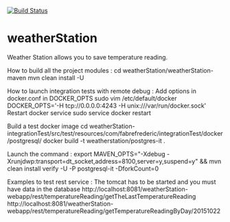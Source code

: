 [![Build Status](https://travis-ci.org/FabreFrederic/weatherStation.svg?branch=develop)](https://travis-ci.org/FabreFrederic/weatherStation)

# weatherStation
Weather Station allows you to save temperature reading.

How to build all the project modules :
cd weatherStation/weatherStation-maven
mvn clean install -U  

How to launch integration tests with remote debug :
Add options in docker.conf in DOCKER_OPTS
sudo vim /etc/default/docker
DOCKER_OPTS='-H tcp://0.0.0.0:4243 -H unix:///var/run/docker.sock'
Restart docker service
sudo service docker restart

Build a test docker image
cd weatherStation-integrationTest/src/test/resources/com/fabrefrederic/integrationTest/docker/postgresql/
docker build -t weatherstation/postgres-it .

Launch the command :
export MAVEN_OPTS="-Xdebug -Xrunjdwp:transport=dt_socket,address=8100,server=y,suspend=y" && mvn clean install verify -U -P postgresql-it -DforkCount=0

Examples to test rest service :
The tomcat has to be started and you must have data in the database 
http://localhost:8081/weatherStation-webapp/rest/temperatureReading/getTheLastTemperatureReading
http://localhost:8081/weatherStation-webapp/rest/temperatureReading/getTemperatureReadingByDay/20151022



